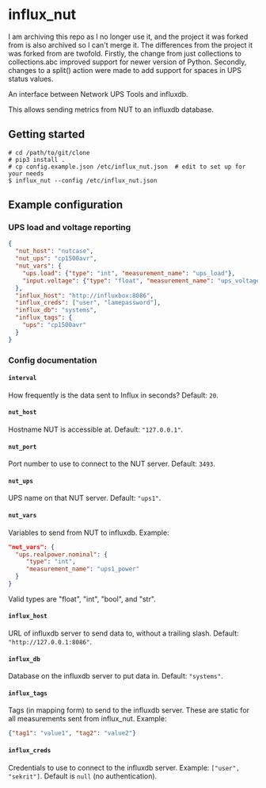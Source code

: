 # influx_nut

I am archiving this repo as I no longer use it, and the project it was forked from is also archived so I can't merge it. The differences from the project it was forked from are twofold. Firstly, the change from just collections to collections.abc improved support for newer version of Python. Secondly, changes to a split() action were made to add support for spaces in UPS status values.


An interface between Network UPS Tools and influxdb.

This allows sending metrics from NUT to an influxdb database.

## Getting started

```
# cd /path/to/git/clone
# pip3 install .
# cp config.example.json /etc/influx_nut.json  # edit to set up for your needs
$ influx_nut --config /etc/influx_nut.json
```

## Example configuration

### UPS load and voltage reporting

```json
{
  "nut_host": "nutcase",
  "nut_ups": "cp1500avr",
  "nut_vars": {
    "ups.load": {"type": "int", "measurement_name": "ups_load"},
    "input.voltage": {"type": "float", "measurement_name": "ups_voltage"}
  },
  "influx_host": "http://influxbox:8086",
  "influx_creds": ["user", "lamepassword"],
  "influx_db": "systems",
  "influx_tags": {
    "ups": "cp1500avr"
  }
}
```

### Config documentation

#### `interval`

How frequently is the data sent to Influx in seconds? Default: `20`.

#### `nut_host`

Hostname NUT is accessible at. Default: `"127.0.0.1"`.

#### `nut_port`

Port number to use to connect to the NUT server. Default: `3493`.

#### `nut_ups`

UPS name on that NUT server. Default: `"ups1"`.

#### `nut_vars`

Variables to send from NUT to influxdb. Example:

```json
"nut_vars": {
  "ups.realpower.nominal": {
     "type": "int",
     "measurement_name": "ups1_power"
  }
}
```

Valid types are "float", "int", "bool", and "str".

#### `influx_host`

URL of influxdb server to send data to, without a trailing slash.
Default: `"http://127.0.0.1:8086"`.

#### `influx_db`

Database on the influxdb server to put data in. Default: `"systems"`.

#### `influx_tags`

Tags (in mapping form) to send to the influxdb server. These are static for
all measurements sent from influx_nut.
Example:

```json
{"tag1": "value1", "tag2": "value2"}
```

#### `influx_creds`

Credentials to use to connect to the influxdb server. Example: `["user", "sekrit"]`.
Default is `null` (no authentication).
